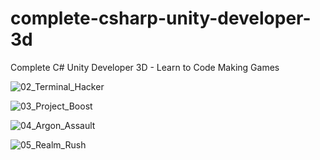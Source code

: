 # complete-csharp-unity-developer-3d
Complete C# Unity Developer 3D - Learn to Code Making Games

![02_Terminal_Hacker](https://discourse-cdn-sjc1.com/business5/uploads/gamedev/original/3X/f/9/f9c6b6692deb0f9b9f5926f02d0cc92892193996.jpg)

![03_Project_Boost](https://discourse-cdn-sjc1.com/business5/uploads/gamedev/original/3X/5/0/502951928dc9e74880b997baaefd0fcdb02219e1.jpg)

![04_Argon_Assault](https://i.imgur.com/ZdcqrPP.jpg)

![05_Realm_Rush](https://i.imgur.com/ZN0YxWw.jpg)






